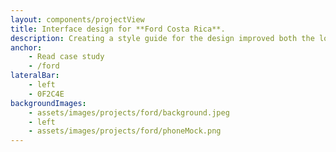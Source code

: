 ```yaml
---
layout: components/projectView
title: Interface design for **Ford Costa Rica**.
description: Creating a style guide for the design improved both the look and feel and the experience thru the site.\n\n**www.ford.co.cr**
anchor:
    - Read case study
    - /ford
lateralBar: 
    - left
    - 0F2C4E
backgroundImages:
    - assets/images/projects/ford/background.jpeg
    - left
    - assets/images/projects/ford/phoneMock.png
---
```

